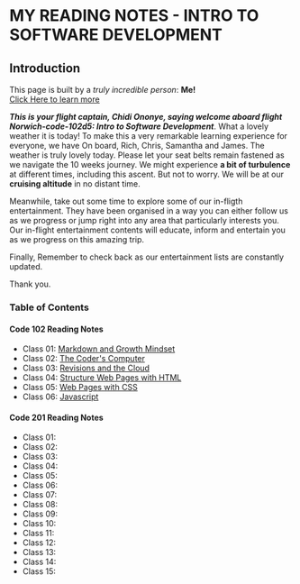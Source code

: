 # MY READING NOTES - INTRO TO SOFTWARE DEVELOPMENT
## Introduction
This page is built by a *truly incredible person*: **Me!**   
[Click Here to learn more](AboutMe.md)

***This is your flight captain, Chidi Ononye, saying welcome aboard flight Norwich-code-102d5: Intro to Software Development***. What a lovely weather it is today! 
To make this a very remarkable learning experience for everyone, we have On board, Rich, Chris, Samantha and James. The weather is truly lovely today. 
Please let your seat belts remain fastened as we navigate the 10 weeks journey. We might experience **a bit of turbulence** at different times, including this ascent. But not to worry. We will be at our **cruising altitude** in no distant time.  

Meanwhile, take out some time to explore some of our in-fligth entertainment. They have been organised in a way you can either follow us as we progress or jump right into any area that particularly interests you. Our in-flight entertainment contents will educate, inform and entertain you as we progress on this amazing trip. 

Finally, Remember to check back as our entertainment lists are constantly updated. 

Thank you. 

### Table of Contents
#### Code 102 Reading Notes
- Class 01: [Markdown and Growth Mindset](/102/notes001.md)
- Class 02: [The Coder's Computer](/102/notes002.md)
- Class 03: [Revisions and the Cloud](/102/notes003.md)
- Class 04: [Structure Web Pages with HTML](/102/notes004.md)
- Class 05: [Web Pages with CSS](/102/notes005.md)
- Class 06: [Javascript](/102/notes006.md)

#### Code 201 Reading Notes
- Class 01: []()
- Class 02: []()
- Class 03: []()
- Class 04: []()
- Class 05: []()
- Class 06: []()
- Class 07: []()
- Class 08: []()
- Class 09: []()
- Class 10: []()
- Class 11: []()
- Class 12: []()
- Class 13: []()
- Class 14: []()
- Class 15: []()